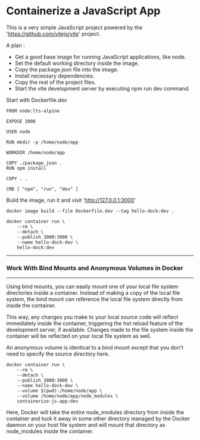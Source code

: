 # Containerize a JavaScript App

This is a very simple JavaScript project powered by the 'https://github.com/vitejs/vite' project.

A plan :
- Get a good base image for running JavaScript applications, like node.
- Set the default working directory inside the image.
- Copy the package.json file into the image.
- Install necessary dependencies.
- Copy the rest of the project files.
- Start the vite development server by executing npm run dev command.

Start with Dockerfile.dev
```
FROM node:lts-alpine

EXPOSE 3000

USER node

RUN mkdir -p /home/node/app

WORKDIR /home/node/app

COPY ./package.json .
RUN npm install

COPY . .

CMD [ "npm", "run", "dev" ]
```
Build the image, run it and visit 'http://127.0.0.1:3000'
```
docker image build --file Dockerfile.dev --tag hello-dock:dev .

docker container run \
    --rm \
    --detach \
    --publish 3000:3000 \
    --name hello-dock-dev \
    hello-dock:dev
```
---
### Work With Bind Mounts and Anonymous Volumes in Docker
---
Using bind mounts, you can easily mount one of your local file system directories inside a container. Instead of making a copy of the local file system, the bind mount can reference the local file system directly from inside the container.  

This way, any changes you make to your local source code will reflect immediately inside the container,  triggering the hot reload feature of the development server, if available. Changes made to the file system inside the container will be reflected on your local file system as well.  

An anonymous volume is identical to a bind mount except that you don't need to specify the source directory here.

```
docker container run \
    --rm \
    --detach \
    --publish 3000:3000 \
    --name hello-dock-dev \
    --volume $(pwd):/home/node/app \
    --volume /home/node/app/node_modules \
    containerize-js-app:dev  
```   
Here, Docker will take the entire node_modules directory from inside the container and tuck it away in some other directory managed by the Docker daemon on your host file system and will mount that directory as node_modules inside the container.